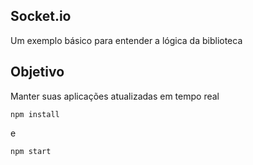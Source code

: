 ## Socket.io

Um exemplo básico para entender a lógica da biblioteca

## Objetivo

Manter suas aplicações atualizadas em tempo real

```shell
npm install
```
e
```shell
npm start
```
